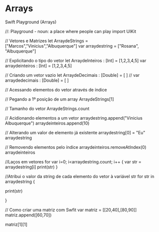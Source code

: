 # Arrays
Swift Playground (Arrays)

//: Playground - noun: a place where people can play
import UIKit


// Vetores e Matrizes
let ArraydeStrings = ["Marcos","Vinicius","Albuquerque"]
var arraydestring = ["Rosana", "Albuquerque"]

// Explicitando o tipo do vetor
let ArraydeInteiros : [Int] = [1,2,3,4,5]
var arraydeinteiros : [Int] = [1,2,3,4,5]

// Criando um vetor vazio
let ArraydeDecimais : [Double] = [ ]
//
var arraydedecimais : [Double] = [ ]

// Acessando elementos do vetor através de índice

// Pegando a 1º posição de um array
ArraydeStrings[1]

// Tamanho do vetor
ArraydeStrings.count


// Acidionando elementos a um vetor
arraydestring.append("Vinicius Albuquerque")
arraydeinteiros.append(10)

// Alterando um valor de elemento já existente
arraydestring[0] = "Eu"
arraydestring

// Removendo elementos pelo índice
arraydeinteiros.removeAtIndex(0)
arraydeinteiros

//Laços em vetores
for var i=0; i<arraydestring.count; i++ {
    var str = arraydestring[i]
    print(str)
}

//Atribui o valor da string de cada elemento do vetor à variável str
for str in arraydestring {

print(str)

}

// Como criar uma matriz com Swfit
var matriz = [[20,40],[80,90]]
matriz.append([60,70])

matriz[1][1]
